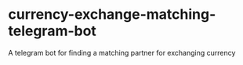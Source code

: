 # currency-exchange-matching-telegram-bot
A telegram bot for finding a matching partner for exchanging currency

